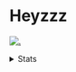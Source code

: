 # Heyzzz  

[![.](https://skillicons.dev/icons?i=js,java)](https://skillicons.dev)  

<details>
<summary>Stats</summary
<!--START_SECTION:waka-->

```txt
TypeScript   11 hrs 29 mins  ██████████████████▒░░░░░░   73.08 %
JavaScript   2 hrs 37 mins   ████░░░░░░░░░░░░░░░░░░░░░   16.64 %
JSON         42 mins         █░░░░░░░░░░░░░░░░░░░░░░░░   04.51 %
CSS          25 mins         ▓░░░░░░░░░░░░░░░░░░░░░░░░   02.65 %
Bash         15 mins         ▒░░░░░░░░░░░░░░░░░░░░░░░░   01.67 %
```

<!--END_SECTION:waka-->
</details>
